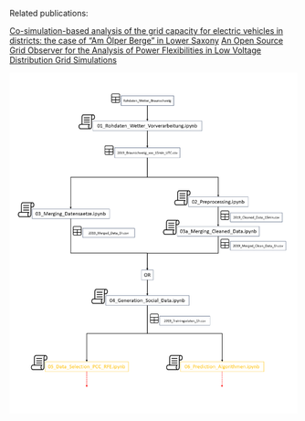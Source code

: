Related publications:<br>

[Co-simulation-based analysis of the grid capacity for electric vehicles in districts: the case of “Am Ölper Berge” in Lower Saxony](https://doi.org/10.1049/icp.2022.2713)
[An Open Source Grid Observer for the Analysis of Power Flexibilities in Low Voltage Distribution Grid Simulations](https://doi.org/10.1109/ICSGCE55997.2022.9953716)

![Flowchart.](Flowchart.png)
